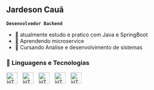 ## Jardeson Cauã 
**`Desenvolvedor Backend`**

- 🔭 atualmente estudo e pratico com Java e SpringBoot
- 🌱 Aprendendo microservice
- 👯 Cursando Analise e desenvolvimento de sistemas

  
 ### 🤖 Linguagens e Tecnologias
 
 <img 
    align="left" 
    alt="HTML"
    title="Java" 
    width="30px" 
    style="padding-right: 10px;" 
    src="https://cdn.jsdelivr.net/gh/devicons/devicon@latest/icons/java/java-original.svg" /> 



<img 
    align="left" 
    alt="HTML"
    title="SpringBoot" 
    width="30px" 
    style="padding-right: 10px;" 
    src="https://cdn.jsdelivr.net/gh/devicons/devicon@latest/icons/spring/spring-original.svg"        
/>
 

 <img 
    align="left" 
    alt="HTML"
    title="Hibernate" 
    width="30px" 
    style="padding-right: 10px;" 
    src="https://cdn.jsdelivr.net/gh/devicons/devicon@latest/icons/hibernate/hibernate-original.svg" />
            

<img 
    align="left" 
    alt="HTML"
    title="Maven" 
    width="30px" 
    style="padding-right: 10px;" 
    src="https://cdn.jsdelivr.net/gh/devicons/devicon@latest/icons/maven/maven-original.svg" />

<img 
    align="left" 
    alt="HTML"
    title="Postgresql" 
    width="30px" 
    style="padding-right: 10px;" 
    src="https://cdn.jsdelivr.net/gh/devicons/devicon@latest/icons/postgresql/postgresql-original.svg"/>
           
           
 
           
          
           

  

